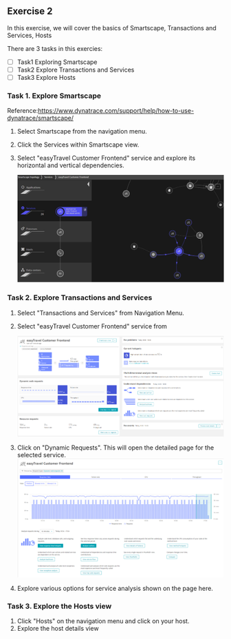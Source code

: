 ## Exercise 2
In this exercise, we will cover the basics of Smartscape, Transactions and Services, Hosts

There are 3 tasks in this exercies:
- [ ] Task1 Exploring Smartscape
- [ ] Task2 Explore Transactions and Services
- [ ] Task3 Explore Hosts

### Task 1. Explore Smartscape

Reference:https://www.dynatrace.com/support/help/how-to-use-dynatrace/smartscape/ 

1. Select Smartscape from the navigation menu.
2. Click the Services within Smartscape view.
3. Select "easyTravel Customer Frontend" service and explore its horizontal and vertical dependencies.

   ![Deploy](https://github.com/jsharma19/gettingstarted_hotsession/blob/master/assets/108-Smartscape.JPG)

  
### Task 2. Explore Transactions and Services

1. Select "Transactions and Services" from Navigation Menu.
2. Select "easyTravel Customer Frontend" service from 

   ![Deploy](https://github.com/jsharma19/gettingstarted_hotsession/blob/master/assets/Service%20Overview.PNG)

3. Click on "Dynamic Requests". This will open the detailed page for the selected service.
   ![Deploy](https://github.com/jsharma19/gettingstarted_hotsession/blob/master/assets/ServiceAnalysis-111.PNG)
   
4. Explore various options for service analysis shown on the page here.   

### Task 3. Explore the Hosts view

1. Click "Hosts" on the navigation menu and click on your host. 
2. Explore the host details view
